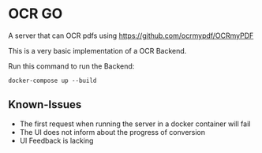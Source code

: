 # OCR GO
A server that can OCR pdfs using https://github.com/ocrmypdf/OCRmyPDF

This is a very basic implementation of a OCR Backend.

Run this command to run the Backend:
```
docker-compose up --build
```

## Known-Issues

- The first request when running the server in a docker container will fail
- The UI does not inform about the progress of conversion
- UI Feedback is lacking
